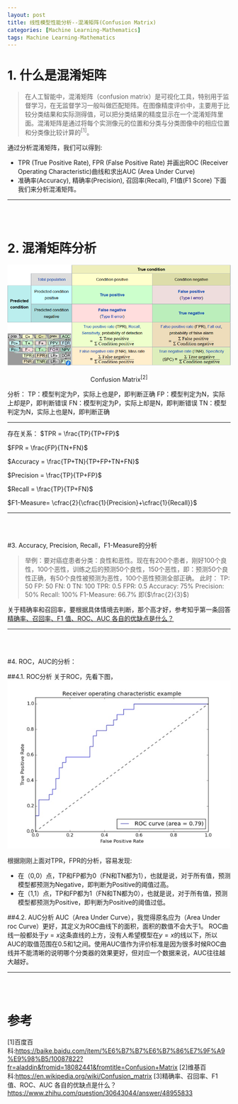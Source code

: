 ```yaml
---
layout: post
title: 线性模型性能分析--混淆矩阵(Confusion Matrix)
categories: [Machine Learning-Mathematics]
tags: Machine Learning-Mathematics
---
```



# 1.  什么是混淆矩阵
>在人工智能中，混淆矩阵（confusion matrix）是可视化工具，特别用于监督学习，在无监督学习一般叫做匹配矩阵。在图像精度评价中，主要用于比较分类结果和实际测得值，可以把分类结果的精度显示在一个混淆矩阵里面。混淆矩阵是通过将每个实测像元的位置和分类与分类图像中的相应位置和分类像比较计算的<sup>[1]</sup>。

通过分析混淆矩阵，我们可以得到:
- TPR (True Positive Rate), FPR (False Positive Rate) 并画出ROC (Receiver Operating Characteristic)曲线和求出AUC (Area Under Curve)
- 准确率(Accuracy), 精确率(Precision), 召回率(Recall), F1值(F1 Score)
下面我们来分析混淆矩阵。

-----------------------
</br>
</br>

# 2. 混淆矩阵分析
![Confusion Matrix](https://raw.githubusercontent.com/JasonDean-1/MarkdownPhoto/92bc9a9e0201360c0245f364051a9b2fadc77b54/MachineLearning/ConfusionMatrix.png)
<center>Confusion Matrix<sup>[2]<sup></center>

分析：
TP：模型判定为P，实际上也是P，即判断正确
FP：模型判定为N，实际上却是P，即判断错误
FN：模型判定为P，实际上却是N，即判断错误
TN：模型判定为N，实际上也是N，即判断正确

-----------
存在关系：
$TPR = \frac{TP}{TP+FP}$

$FPR = \frac{FP}{TN+FN}$

$Accuracy = \frac{TP+TN}{TP+FP+TN+FN}$

$Precision = \frac{TP}{TP+FP}$

$Recall = \frac{TP}{TP+FN}$

$F1-Measure= \cfrac{2}{\cfrac{1}{Precision}+\cfrac{1}{Recall}}$

-----------------------
</br>
</br>

#3. Accuracy, Precision, Recall，F1-Measure的分析
> 举例：要对癌症患者分类：良性和恶性。现在有200个患者，刚好100个良性，100个恶性，训练之后的预测50个良性，150个恶性，即：预测50个良性正确，有50个良性被预测为恶性，100个恶性预测全部正确。
> 此时：
> TP: 50
> FP: 50
> FN: 0
>TN: 100
>TPR: 0.5
>FPR: 0.5
>Accuracy: 75%
>Precision: 50%
>Recall: 100%
>F1-Measure: 66.7% 即($\frac{2}{3}$)


关于精确率和召回率，要根据具体情境去判断，那个高才好，参考知乎第一条回答[精确率、召回率、F1 值、ROC、AUC 各自的优缺点是什么？](https://www.zhihu.com/question/30643044/answer/48955833)

-----------------------
</br>
</br>

#4. ROC，AUC的分析：

##4.1. ROC分析
关于ROC，先看下图，
![ROC](https://raw.githubusercontent.com/JasonDean-1/MarkdownPhoto/ff7b13d768029291632ed1196d4729e41f30d371/MachineLearning/ROC.jpg)

根据刚刚上面对TPR，FPR的分析，容易发现:

- 在（0,0）点，TP和FP都为0（FN和TN都为1），也就是说，对于所有值，预测模型都预测为Negative，即判断为Positive的阈值过高。
- 在（1,1）点，TP和FP都为1（FN和TN都为0），也就是说，对于所有值，预测模型都预测为Positive，即判断为Positive的阈值过低。


##4.2. AUC分析
AUC（Area Under Curve），我觉得原名应为（Area Under roc Curve）更好，其定义为ROC曲线下的面积，面积的数值不会大于1。
ROC曲线一般都处于$y=x$这条直线的上方，没有人希望模型在$y=x$的线以下，所以AUC的取值范围在0.5和1之间。使用AUC值作为评价标准是因为很多时候ROC曲线并不能清晰的说明哪个分类器的效果更好，但对应一个数据来说，AUC往往越大越好。

-----------------------
</br>
</br>

# 参考
[1]百度百科:https://baike.baidu.com/item/%E6%B7%B7%E6%B7%86%E7%9F%A9%E9%98%B5/10087822?fr=aladdin&fromid=18082441&fromtitle=Confusion+Matrix
[2]维基百科:https://en.wikipedia.org/wiki/Confusion_matrix
[3]精确率、召回率、F1 值、ROC、AUC 各自的优缺点是什么？https://www.zhihu.com/question/30643044/answer/48955833
